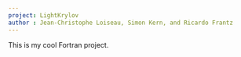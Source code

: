 ```yaml
---
project: LightKrylov
author : Jean-Christophe Loiseau, Simon Kern, and Ricardo Frantz
---
```


This is my cool Fortran project.
